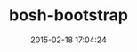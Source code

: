 ---
layout: post
title:  "bosh-bootstrap"
repo:   "StarkAndWayne/bosh-bootstrap"
date:   2015-02-18 17:04:24
gemurl: https://github.com/StarkAndWayne/bosh-bootstrap
---